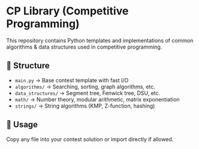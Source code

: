 # CP Library (Competitive Programming)

This repository contains Python templates and implementations of common algorithms & data structures used in competitive programming.

## 📂 Structure
- `main.py` → Base contest template with fast I/O
- `algorithms/` → Searching, sorting, graph algorithms, etc.
- `data_structures/` → Segment tree, Fenwick tree, DSU, etc.
- `math/` → Number theory, modular arithmetic, matrix exponentiation
- `strings/` → String algorithms (KMP, Z-function, hashing)

## 🚀 Usage
Copy any file into your contest solution or import directly if allowed.
